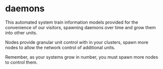 # daemons
This automated system train information models provided for the convenience of our visitors, spawning daemons over time and grow them into other units.

Nodes provide granular unit control with in your clusters, spawn more nodes to allow the network control of additional units.

Remember, as your systems grow in number, you must spawn more nodes to control them.

